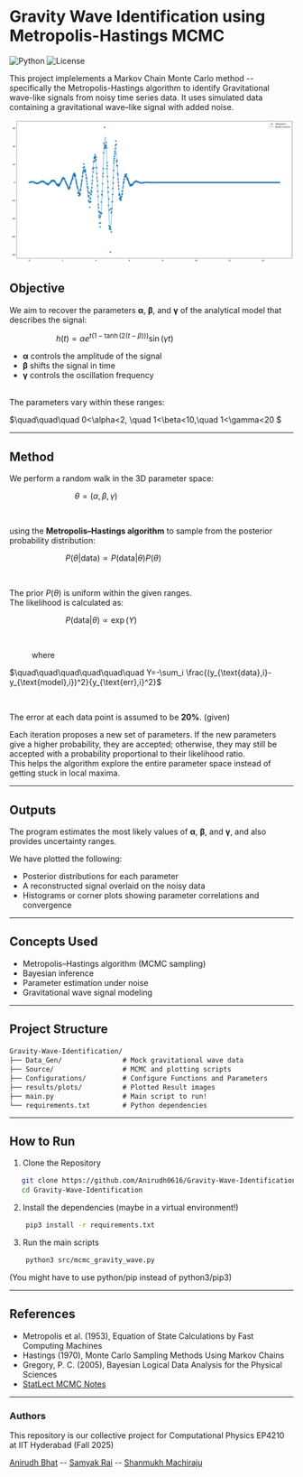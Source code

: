 # Gravity Wave Identification using Metropolis-Hastings MCMC

![Python](https://img.shields.io/badge/Python-3.8%2B-blue) ![License](https://img.shields.io/badge/license-MIT-green) 

This project implelements a Markov Chain Monte Carlo method -- specifically the Metropolis-Hastings algorithm to identify Gravitational wave-like signals from noisy time series data.
It uses simulated data containing a gravitational wave–like signal with added noise.

![Predicted Fit](https://github.com/Anirudh0616/Gravity-Wave-Identification/blob/main/Results/Plots/Gravitational_Wave_pred.png)

## Objective
We aim to recover the parameters **α**, **β**, and **γ** of the analytical model that describes the signal:

$\quad\quad\quad\quad\quad h(t)=\alpha e^{t\left(1-\tanh\left(2(t-\beta)\right)\right)}\sin(\gamma t)$


* **α** controls the amplitude of the signal  
* **β** shifts the signal in time  
* **γ** controls the oscillation frequency  

<br>
The parameters vary within these ranges:


$\quad\quad\quad 0<\alpha<2, \quad 1<\beta<10,\quad 1<\gamma<20 $

---

## Method

We perform a random walk in the 3D parameter space:

$\quad\quad\quad\quad\quad\quad\quad \theta = (\alpha,\beta,\gamma)$


<br>

using the **Metropolis–Hastings algorithm** to sample from the posterior probability distribution:


$\quad\quad\quad\quad\quad\quad P(\theta | \text{data}) \propto P(\text{data}|\theta)P(\theta)$


<br>

The prior $P(\theta)$ is uniform within the given ranges.  
The likelihood is calculated as:

$\quad\quad\quad\quad\quad\quad P(\text{data}|\theta) \propto \exp(Y)$

<br>

<p align="left">&nbsp;&nbsp;&nbsp;&nbsp;&nbsp;&nbsp;&nbsp;&nbsp;&nbsp;&nbsp;where</p>

$\quad\quad\quad\quad\quad\quad Y=-\sum_i \frac{(y_{\text{data},i}-y_{\text{model},i})^2}{y_{\text{err},i}^2}$

<br>


The error at each data point is assumed to be **20%**. (given)

Each iteration proposes a new set of parameters. If the new parameters give a higher probability, they are accepted; otherwise, they may still be accepted with a probability proportional to their likelihood ratio.  
This helps the algorithm explore the entire parameter space instead of getting stuck in local maxima.

---

## Outputs

The program estimates the most likely values of **α**, **β**, and **γ**, and also provides uncertainty ranges.  

We have plotted the following:
- Posterior distributions for each parameter  
- A reconstructed signal overlaid on the noisy data  
- Histograms or corner plots showing parameter correlations and convergence  

---

## Concepts Used

- Metropolis–Hastings algorithm (MCMC sampling)  
- Bayesian inference  
- Parameter estimation under noise  
- Gravitational wave signal modeling  

---
## Project Structure
```text
Gravity-Wave-Identification/
├── Data_Gen/               # Mock gravitational wave data
├── Source/                 # MCMC and plotting scripts
├── Configurations/         # Configure Functions and Parameters 
├── results/plots/          # Plotted Result images
├── main.py                 # Main script to run! 
└── requirements.txt        # Python dependencies
```
---
## How to Run
1. Clone the Repository
```bash
   git clone https://github.com/Anirudh0616/Gravity-Wave-Identification.git
   cd Gravity-Wave-Identification
```
2. Install the dependencies (maybe in a virtual environment!)
```bash
    pip3 install -r requirements.txt
```
3. Run the main scripts
```bash
    python3 src/mcmc_gravity_wave.py
```

(You might have to use python/pip instead of python3/pip3)

---
## References

- Metropolis et al. (1953), Equation of State Calculations by Fast Computing Machines
- Hastings (1970), Monte Carlo Sampling Methods Using Markov Chains
- Gregory, P. C. (2005), Bayesian Logical Data Analysis for the Physical Sciences
 - [StatLect MCMC Notes](https://www.statlect.com/fundamentals-of-statistics/Metropolis-Hastings-algorithm)
---
### Authors
This repository is our collective project for Computational Physics EP4210 at IIT Hyderabad (Fall 2025)


[Anirudh Bhat](https://github.com/Anirudh0616) -- [Samyak Rai](https://github.com/Sammybro11) -- [Shanmukh Machiraju](https://github.com/1mach0)

